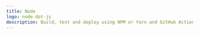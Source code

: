 ```yaml
---
title: Node
logo: node-dot-js
description: Build, test and deploy using NPM or Yarn and GitHub Actions
---
```

